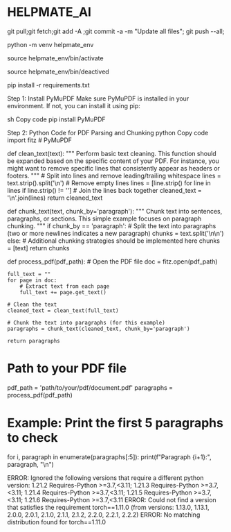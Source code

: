 # HELPMATE_AI


git pull;git fetch;git add -A ;git commit -a -m "Update all files"; git push --all;


python -m venv helpmate_env

source helpmate_env/bin/activate

source helpmate_env/bin/deactived

pip install -r requirements.txt


Step 1: Install PyMuPDF
Make sure PyMuPDF is installed in your environment. If not, you can install it using pip:

sh
Copy code
pip install PyMuPDF


Step 2: Python Code for PDF Parsing and Chunking
python
Copy code
import fitz  # PyMuPDF

def clean_text(text):
    """
    Perform basic text cleaning. This function should be expanded based on the specific content of your PDF.
    For instance, you might want to remove specific lines that consistently appear as headers or footers.
    """
    # Split into lines and remove leading/trailing whitespace
    lines = text.strip().split('\n')
    # Remove empty lines
    lines = [line.strip() for line in lines if line.strip() != '']
    # Join the lines back together
    cleaned_text = '\n'.join(lines)
    return cleaned_text

def chunk_text(text, chunk_by='paragraph'):
    """
    Chunk text into sentences, paragraphs, or sections.
    This simple example focuses on paragraph chunking.
    """
    if chunk_by == 'paragraph':
        # Split the text into paragraphs (two or more newlines indicates a new paragraph)
        chunks = text.split('\n\n')
    else:
        # Additional chunking strategies should be implemented here
        chunks = [text]
    return chunks

def process_pdf(pdf_path):
    # Open the PDF file
    doc = fitz.open(pdf_path)
    
    full_text = ""
    for page in doc:
        # Extract text from each page
        full_text += page.get_text()

    # Clean the text
    cleaned_text = clean_text(full_text)
    
    # Chunk the text into paragraphs (for this example)
    paragraphs = chunk_text(cleaned_text, chunk_by='paragraph')
    
    return paragraphs

# Path to your PDF file
pdf_path = 'path/to/your/pdf/document.pdf'
paragraphs = process_pdf(pdf_path)

# Example: Print the first 5 paragraphs to check
for i, paragraph in enumerate(paragraphs[:5]):
    print(f"Paragraph {i+1}:", paragraph, "\n")






ERROR: Ignored the following versions that require a different python version: 1.21.2 Requires-Python >=3.7,<3.11; 1.21.3 Requires-Python >=3.7,<3.11; 1.21.4 Requires-Python >=3.7,<3.11; 1.21.5 Requires-Python >=3.7,<3.11; 1.21.6 Requires-Python >=3.7,<3.11
ERROR: Could not find a version that satisfies the requirement torch==1.11.0 (from versions: 1.13.0, 1.13.1, 2.0.0, 2.0.1, 2.1.0, 2.1.1, 2.1.2, 2.2.0, 2.2.1, 2.2.2)
ERROR: No matching distribution found for torch==1.11.0


